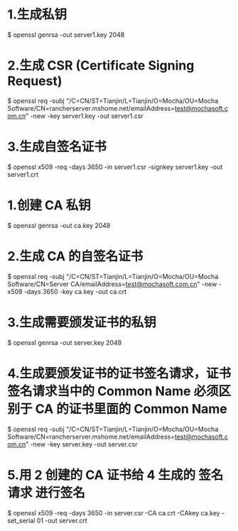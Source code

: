 # 1.生成私钥
$ openssl genrsa -out server1.key 2048

# 2.生成 CSR (Certificate Signing Request)
$ openssl req -subj "/C=CN/ST=Tianjin/L=Tianjin/O=Mocha/OU=Mocha Software/CN=rancherserver.mshome.net/emailAddress=test@mochasoft.com.cn" -new -key server1.key -out server1.csr

# 3.生成自签名证书
$ openssl x509 -req -days 3650 -in server1.csr -signkey server1.key -out server1.crt


# 1.创建 CA 私钥
$ openssl genrsa -out ca.key 2048

# 2.生成 CA 的自签名证书
$ openssl req -subj "/C=CN/ST=Tianjin/L=Tianjin/O=Mocha/OU=Mocha Software/CN=Server CA/emailAddress=test@mochasoft.com.cn" -new -x509 -days 3650 -key ca.key -out ca.crt

# 3.生成需要颁发证书的私钥
$ openssl genrsa -out server.key 2048

# 4.生成要颁发证书的证书签名请求，证书签名请求当中的 Common Name 必须区别于 CA 的证书里面的 Common Name
$ openssl req -subj "/C=CN/ST=Tianjin/L=Tianjin/O=Mocha/OU=Mocha Software/CN=rancherserver.mshome.net/emailAddress=test@mochasoft.com.cn" -new -key server.key -out server.csr

# 5.用 2 创建的 CA 证书给 4 生成的 签名请求 进行签名
$ openssl x509 -req -days 3650 -in server.csr -CA ca.crt -CAkey ca.key -set_serial 01 -out server.crt
